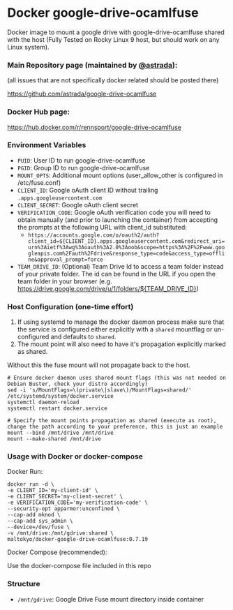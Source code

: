 # Docker google-drive-ocamlfuse
Docker image to mount a google drive with google-drive-ocamlfuse shared with the host (Fully Tested on Rocky Linux 9 host, but should work on any Linux system).

### Main Repository page (maintained by [@astrada](https://github.com/astrada)):
(all issues that are not specifically docker related should be posted there) 

https://github.com/astrada/google-drive-ocamlfuse

### Docker Hub page:

https://hub.docker.com/r/rennsport/google-drive-ocamlfuse

### Environment Variables
* `PUID`: User ID to run google-drive-ocamlfuse
* `PGID`: Group ID to run google-drive-ocamlfuse
* `MOUNT_OPTS`: Additional mount options (user_allow_other is configured in /etc/fuse.conf)
* `CLIENT_ID`: Google oAuth client ID without trailing `.apps.googleusercontent.com`
* `CLIENT_SECRET`: Google oAuth client secret
* `VERIFICATION_CODE`: Google oAuth verification code you will need to obtain manually (and prior to launching the container) from accepting the prompts at the following URL with client_id substituted:
    - `https://accounts.google.com/o/oauth2/auth?client_id=${CLIENT_ID}.apps.googleusercontent.com&redirect_uri=urn%3Aietf%3Awg%3Aoauth%3A2.0%3Aoob&scope=https%3A%2F%2Fwww.googleapis.com%2Fauth%2Fdrive&response_type=code&access_type=offline&approval_prompt=force`
* `TEAM_DRIVE_ID`: (Optional) Team Drive Id to access a team folder instead of your private folder. The id can be found in the URL if you open the team folder in your browser (e.g. https://drive.google.com/drive/u/1/folders/${TEAM_DRIVE_ID})

### Host Configuration (one-time effort)
1. If using systemd to manage the docker daemon process make sure that the service is configured either explicitly with a `shared` mountflag or un-configured and defaults to `shared`.
2. The mount point will also need to have it's propagation explicitly marked as shared.

Without this the fuse mount will not propagate back to the host.

````
# Ensure docker daemon uses shared mount flags (this was not needed on Debian Buster, check your distro accordingly)
sed -i 's/MountFlags=\(private\|slave\)/MountFlags=shared/' /etc/systemd/system/docker.service
systemctl daemon-reload
systemctl restart docker.service

# Specify the mount points propagation as shared (execute as root), change the path according to your preference, this is just an example
mount --bind /mnt/drive /mnt/drive
mount --make-shared /mnt/drive
````

### Usage with Docker or docker-compose

Docker Run:

````
docker run -d \
-e CLIENT_ID='my-client-id' \
-e CLIENT_SECRET='my-client-secret' \
-e VERIFICATION_CODE='my-verification-code' \
--security-opt apparmor:unconfined \
--cap-add mknod \
--cap-add sys_admin \
--device=/dev/fuse \
-v /mnt/drive:/mnt/gdrive:shared \
maltokyo/docker-google-drive-ocamlfuse:0.7.19
````

Docker Compose (recommended):

Use the docker-compose file included in this repo

### Structure
* `/mnt/gdrive`: Google Drive Fuse mount directory inside container
